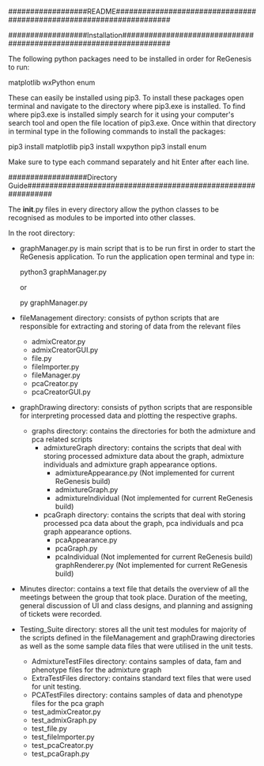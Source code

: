 ##################README#####################################################################

##################Installation###################################################################

The following python packages need to be installed in order for ReGenesis to run:

matplotlib
wxPython
enum

These can easily be installed using pip3.
To install these packages open terminal and navigate to the directory where pip3.exe is installed.
To find where pip3.exe is installed simply search for it using your computer's search tool and open the file location
of pip3.exe.
Once within that directory in terminal type in the following commands to install the packages:

pip3 install matplotlib
pip3 install wxpython
pip3 install enum

Make sure to type each command separately and hit Enter after each line.

##################Directory Guide##############################################################

The __init__.py files in every directory allow the python classes to be recognised as modules to be imported into
other classes.

In the root directory:

- graphManager.py is main script that is to be run first in order to start the ReGenesis application.
To run the application open terminal and type in:

    python3 graphManager.py

    or

    py graphManager.py

- fileManagement directory: consists of python scripts that are responsible for extracting and storing of data from the
  relevant files
    - admixCreator.py
    - admixCreatorGUI.py
    - file.py
    - fileImporter.py
    - fileManager.py
    - pcaCreator.py
    - pcaCreatorGUI.py

- graphDrawing directory: consists of python scripts that are responsible for interpreting processed data and plotting
  the respective graphs.
    - graphs directory: contains the directories for both the admixture and pca related scripts
        - admixtureGraph directory: contains the scripts that deal with storing processed admixture data about the graph,
        admixture individuals and admixture graph appearance options.
            - admixtureAppearance.py (Not implemented for current ReGenesis build)
            - admixtureGraph.py
            - admixtureIndividual (Not implemented for current ReGenesis build)
        - pcaGraph directory: contains the scripts that deal with storing processed pca data about the graph,
        pca individuals and pca graph appearance options.
            - pcaAppearance.py
            - pcaGraph.py
            - pcaIndividual (Not implemented for current ReGenesis build)
        graphRenderer.py (Not implemented for current ReGenesis build)

- Minutes director: contains a text file that details the overview of all the meetings between the group that took place.
 Duration of the meeting, general discussion of UI and class designs, and planning and assigning of tickets were recorded.

- Testing_Suite directory: stores all the unit test modules for majority of the scripts defined in the fileManagement
  and graphDrawing directories as well as the some sample data files that were utilised in the unit tests.
    - AdmixtureTestFiles directory: contains samples of data, fam and phenotype files for the admixture graph
    - ExtraTestFiles directory: contains standard text files that were used for unit testing.
    - PCATestFiles directory: contains samples of data and phenotype files for the pca graph
    - test_admixCreator.py
    - test_admixGraph.py
    - test_file.py
    - test_fileImporter.py
    - test_pcaCreator.py
    - test_pcaGraph.py
